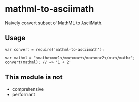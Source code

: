 # mathml-to-asciimath

Naively convert subset of MathML to AsciiMath.

## Usage

```
var convert = require('mathml-to-asciimath');

var mathml = "<math><mn>1</mn><mo>+</mo><mn>2</mn></math>";
convert(mathml); // => '1 + 2'
```

## This module is not

- comprehensive
- performant

